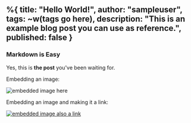 %{
  title: "Hello World!",
  author: "sampleuser",
  tags: ~w(tags go here),
  description: "This is an example blog post you can use as reference.",
  published: false
}
---

### Markdown is Easy

Yes, this is **the post** you've been waiting for.

Embedding an image:

![embedded image here](/images/blog/2023/example.jpg)

Embedding an image and making it a link:

[![embedded image also a link](/images/blog/2023/example.jpg)](/blog)
